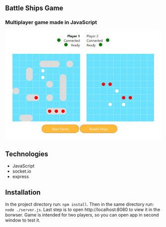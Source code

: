 ## Battle Ships Game
### Multiplayer game made in JavaScript
![Main](./.screenshots/main.JPG)
## Technologies
- JavaScript
- socket.io
- express
## Installation
In the project directory run: `npm install`. Then in the same directory run: `node ./server.js`. Last step is to open http://localhost:8080 to view it in the borwser. Game is intended for two players, so you can open app in second window to test it.